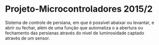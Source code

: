 # Projeto-Microcontroladores 2015/2
Sistema de controle de persiana, em que é possível abaixar ou levantar, e abrir ou fechar, além de uma função que automatiza o a abertura ou fechamento das persianas através do nível de luminosidade captado através de um sensor.


